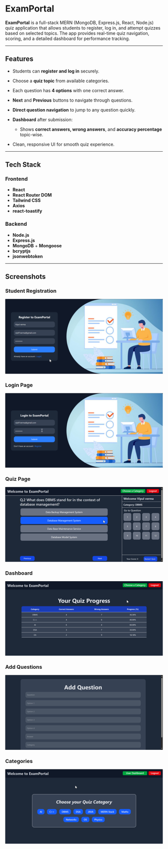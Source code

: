 
# ExamPortal

**ExamPortal** is a full-stack MERN (MongoDB, Express.js, React, Node.js) quiz application that allows students to register, log in, and attempt quizzes based on selected topics. The app provides real-time quiz navigation, scoring, and a detailed dashboard for performance tracking.

---

## Features

* Students can **register and log in** securely.
* Choose a **quiz topic** from available categories.
* Each question has **4 options** with one correct answer.
* **Next** and **Previous** buttons to navigate through questions.
* **Direct question navigation** to jump to any question quickly.
* **Dashboard** after submission:

  * Shows **correct answers, wrong answers**, and **accuracy percentage** topic-wise.
* Clean, responsive UI for smooth quiz experience.

---

## Tech Stack

### Frontend

* **React**
* **React Router DOM**
* **Tailwind CSS**
* **Axios**
* **react-toastify**

### Backend

* **Node.js**
* **Express.js**
* **MongoDB** + **Mongoose**
* **bcryptjs** 
* **jsonwebtoken** 

---

##  Screenshots

### Student Registration

![Register](./Frontend/public/screenshots/Register.png)

### Login Page

![Login](./Frontend/public/screenshots/Login.png)

### Quiz Page 

![Quiz](./Frontend/public/screenshots/Quiz.png)

### Dashboard 

![Dashboard](./Frontend/public/screenshots/Dashboard.png)

### Add Questions

![Add Questions](./Frontend/public/screenshots/AddQues.png)

### Categories

![Categories](./Frontend/public/screenshots/Categories.png)




